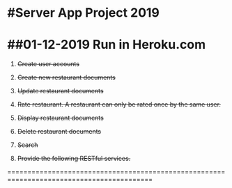 #Server App Project 2019  
==========================================================================================
##01-12-2019 Run in Heroku.com  
==========================================================================================

1. ~~Create user accounts~~
    

2. ~~Create new restaurant documents~~


3. ~~Update restaurant documents~~


4. ~~Rate restaurant. A restaurant can only be rated once by the same user.~~


5. ~~Display restaurant documents~~


6. ~~Delete restaurant documents~~


7. ~~Search~~


8. ~~Provide the following RESTful services.~~

==========================================================================================


